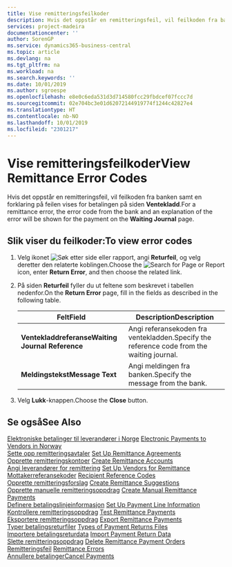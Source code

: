 ```yaml
---
title: Vise remitteringsfeilkoder
description: Hvis det oppstår en remitteringsfeil, vil feilkoden fra banken samt en forklaring på feilen vises for betalingen på siden Ventekladd.
services: project-madeira
documentationcenter: ''
author: SorenGP
ms.service: dynamics365-business-central
ms.topic: article
ms.devlang: na
ms.tgt_pltfrm: na
ms.workload: na
ms.search.keywords: ''
ms.date: 10/01/2019
ms.author: sgroespe
ms.openlocfilehash: e8e0c6eda531d3d714580fcc29fbdcef07fccc7d
ms.sourcegitcommit: 02e704bc3e01d62072144919774f1244c42827e4
ms.translationtype: HT
ms.contentlocale: nb-NO
ms.lasthandoff: 10/01/2019
ms.locfileid: "2301217"
---
```

# <a name="view-remittance-error-codes"></a><span data-ttu-id="d55d4-103">Vise remitteringsfeilkoder</span><span class="sxs-lookup"><span data-stu-id="d55d4-103">View Remittance Error Codes</span></span>
<span data-ttu-id="d55d4-104">Hvis det oppstår en remitteringsfeil, vil feilkoden fra banken samt en forklaring på feilen vises for betalingen på siden **Ventekladd**.</span><span class="sxs-lookup"><span data-stu-id="d55d4-104">For a remittance error, the error code from the bank and an explanation of the error will be shown for the payment on the **Waiting Journal** page.</span></span>  

## <a name="to-view-error-codes"></a><span data-ttu-id="d55d4-105">Slik viser du feilkoder:</span><span class="sxs-lookup"><span data-stu-id="d55d4-105">To view error codes</span></span>  

1.  <span data-ttu-id="d55d4-106">Velg ikonet ![Søk etter side eller rapport](../../media/ui-search/search_small.png "Søk etter side eller rapport"), angi **Returfeil**, og velg deretter den relaterte koblingen.</span><span class="sxs-lookup"><span data-stu-id="d55d4-106">Choose the ![Search for Page or Report](../../media/ui-search/search_small.png "Search for Page or Report icon") icon, enter **Return Error**, and then choose the related link.</span></span>  
2.  <span data-ttu-id="d55d4-107">På siden **Returfeil** fyller du ut feltene som beskrevet i tabellen nedenfor.</span><span class="sxs-lookup"><span data-stu-id="d55d4-107">On the **Return Error** page, fill in the fields as described in the following table.</span></span>  

    |<span data-ttu-id="d55d4-108">Felt</span><span class="sxs-lookup"><span data-stu-id="d55d4-108">Field</span></span>|<span data-ttu-id="d55d4-109">Description</span><span class="sxs-lookup"><span data-stu-id="d55d4-109">Description</span></span>|  
    |---------------------------------|---------------------------------------|  
    |<span data-ttu-id="d55d4-110">**Ventekladdreferanse**</span><span class="sxs-lookup"><span data-stu-id="d55d4-110">**Waiting Journal Reference**</span></span>|<span data-ttu-id="d55d4-111">Angi referansekoden fra ventekladden.</span><span class="sxs-lookup"><span data-stu-id="d55d4-111">Specify the reference code from the waiting journal.</span></span>|  
    |<span data-ttu-id="d55d4-112">**Meldingstekst**</span><span class="sxs-lookup"><span data-stu-id="d55d4-112">**Message Text**</span></span>|<span data-ttu-id="d55d4-113">Angi meldingen fra banken.</span><span class="sxs-lookup"><span data-stu-id="d55d4-113">Specify the message from the bank.</span></span>|  

3.  <span data-ttu-id="d55d4-114">Velg **Lukk**-knappen.</span><span class="sxs-lookup"><span data-stu-id="d55d4-114">Choose the **Close** button.</span></span>  

## <a name="see-also"></a><span data-ttu-id="d55d4-115">Se også</span><span class="sxs-lookup"><span data-stu-id="d55d4-115">See Also</span></span>  
 <span data-ttu-id="d55d4-116">[Elektroniske betalinger til leverandører i Norge](electronic-payments-to-vendors-in-norway.md) </span><span class="sxs-lookup"><span data-stu-id="d55d4-116">[Electronic Payments to Vendors in Norway](electronic-payments-to-vendors-in-norway.md) </span></span>  
 <span data-ttu-id="d55d4-117">[Sette opp remitteringsavtaler](how-to-set-up-remittance-agreements.md) </span><span class="sxs-lookup"><span data-stu-id="d55d4-117">[Set Up Remittance Agreements](how-to-set-up-remittance-agreements.md) </span></span>  
 <span data-ttu-id="d55d4-118">[Opprette remitteringskontoer](how-to-create-remittance-accounts.md) </span><span class="sxs-lookup"><span data-stu-id="d55d4-118">[Create Remittance Accounts](how-to-create-remittance-accounts.md) </span></span>  
 <span data-ttu-id="d55d4-119">[Angi leverandører for remittering](how-to-set-up-vendors-for-remittance.md) </span><span class="sxs-lookup"><span data-stu-id="d55d4-119">[Set Up Vendors for Remittance](how-to-set-up-vendors-for-remittance.md) </span></span>  
 <span data-ttu-id="d55d4-120">[Mottakerreferansekoder](recipient-reference-codes.md) </span><span class="sxs-lookup"><span data-stu-id="d55d4-120">[Recipient Reference Codes](recipient-reference-codes.md) </span></span>  
 <span data-ttu-id="d55d4-121">[Opprette remitteringsforslag](how-to-create-remittance-suggestions.md) </span><span class="sxs-lookup"><span data-stu-id="d55d4-121">[Create Remittance Suggestions](how-to-create-remittance-suggestions.md) </span></span>  
 <span data-ttu-id="d55d4-122">[Opprette manuelle remitteringsoppdrag](how-to-create-manual-remittance-payments.md) </span><span class="sxs-lookup"><span data-stu-id="d55d4-122">[Create Manual Remittance Payments](how-to-create-manual-remittance-payments.md) </span></span>  
 <span data-ttu-id="d55d4-123">[Definere betalingslinjeinformasjon](how-to-set-up-payment-line-information.md) </span><span class="sxs-lookup"><span data-stu-id="d55d4-123">[Set Up Payment Line Information](how-to-set-up-payment-line-information.md) </span></span>  
 <span data-ttu-id="d55d4-124">[Kontrollere remitteringsoppdrag](how-to-test-remittance-payments.md) </span><span class="sxs-lookup"><span data-stu-id="d55d4-124">[Test Remittance Payments](how-to-test-remittance-payments.md) </span></span>  
 <span data-ttu-id="d55d4-125">[Eksportere remitteringsoppdrag](how-to-export-remittance-payments.md) </span><span class="sxs-lookup"><span data-stu-id="d55d4-125">[Export Remittance Payments](how-to-export-remittance-payments.md) </span></span>  
 <span data-ttu-id="d55d4-126">[Typer betalingsreturfiler](types-of-payment-returns-files.md) </span><span class="sxs-lookup"><span data-stu-id="d55d4-126">[Types of Payment Returns Files](types-of-payment-returns-files.md) </span></span>  
 <span data-ttu-id="d55d4-127">[Importere betalingsreturdata](how-to-import-payment-return-data.md) </span><span class="sxs-lookup"><span data-stu-id="d55d4-127">[Import Payment Return Data](how-to-import-payment-return-data.md) </span></span>  
 <span data-ttu-id="d55d4-128">[Slette remitteringsoppdrag](how-to-delete-remittance-payment-orders.md) </span><span class="sxs-lookup"><span data-stu-id="d55d4-128">[Delete Remittance Payment Orders](how-to-delete-remittance-payment-orders.md) </span></span>  
 <span data-ttu-id="d55d4-129">[Remitteringsfeil](remittance-errors.md) </span><span class="sxs-lookup"><span data-stu-id="d55d4-129">[Remittance Errors](remittance-errors.md) </span></span>  
 [<span data-ttu-id="d55d4-130">Annullere betalinger</span><span class="sxs-lookup"><span data-stu-id="d55d4-130">Cancel Payments</span></span>](how-to-cancel-payments.md)
